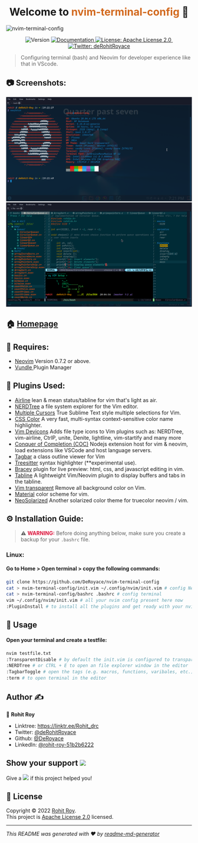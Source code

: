 <h1 style="text-align: center; font-weight:bold">Welcome to <span style="color:chocolate">nvim-terminal-config</span> 👋</h1>
<img src="https://socialify.git.ci/DeRoyace/nvim-terminal-config/image?description=1&descriptionEditable=This%20repo%20is%20made%20for%20nvim%20and%20bash%20terminal%20setup%20for%20better%20development%20experience.&font=Inter&forks=1&issues=1&language=1&name=1&owner=1&pattern=Charlie%20Brown&pulls=1&stargazers=1&theme=Dark" alt="nvim-terminal-config"  />

<p style="text-align: center">
  <img alt="Version" src="https://img.shields.io/badge/version-v0.1-red.svg?cacheSeconds=2592000&style=flat" height="25px" />
  <a href="https://github.com/DeRoyace/nvim-terminal-config/blob/master/README.md" target="_blank">
    <img alt="Documentation" src="https://img.shields.io/badge/documentation-✔-success.svg" height="25px"/>
  </a>
  <a href="https://github.com/DeRoyace/nvim-terminal-config/blob/master/LICENSE" target="_blank">
    <img alt="License: Apache License 2.0" src="https://img.shields.io/github/license/DeRoyace/nvim-terminal-config?color=darkcyan&style=flat" height="25px" />&nbsp
  </a>
  <a href="https://twitter.com/deRohitRoyace" target="_blank">
    <img alt="Twitter: deRohitRoyace" src="https://img.shields.io/twitter/follow/deRohitRoyace.svg?style=social" height="25px"/>
  </a>
</p>

> Configuring terminal (bash) and Neovim for developer experience like that in VScode.

## 📷 Screenshots:
<img src="images/bash_terminal.png" alt="" />
<img src="images/vim_editor.png" alt="" />

## 🏠 [Homepage](https://github.com/DeRoyace/nvim-terminal-config)

## 📌 Requires:

* <a href="https://github.com/neovim/neovim/releases/tag/v0.7.2">Neovim</a> Version 0.7.2 or above.
* <a href="https://github.com/VundleVim/Vundle.vim">Vundle </a>Plugin Manager 

## 🔌 Plugins Used:
* <a href="https://github.com/vim-airline/vim-airline">Airline</a> lean & mean status/tabline for vim that's light as air.
* <a href="https://github.com/preservim/nerdtree">NERDTree</a> a file system explorer for the Vim editor.
* <a href="https://github.com/terryma/vim-multiple-cursors">Multiple Cursors</a> True Sublime Text style multiple selections for Vim.
* <a href="https://github.com/ap/vim-css-color">CSS Color</a> A very fast, multi-syntax context-sensitive color name highlighter.
* <a href="https://github.com/ryanoasis/vim-devicons">Vim Devicons</a> Adds file type icons to Vim plugins such as: NERDTree, vim-airline, CtrlP, unite, Denite, lightline, vim-startify and many more
* <a href="https://github.com/neoclide/coc.nvim">Conquer of Completion (COC)</a> Nodejs extension host for vim & neovim, load extensions like VSCode and host language servers.
* <a href="https://github.com/preservim/tagbar">Tagbar</a> a class outline viewer for Vim
* <a href="https://github.com/nvim-treesitter/nvim-treesitter">Treesitter</a> syntax highlighter (**experimental use).
* <a href="https://github.com/turbio/bracey.vim">Bracey</a> plugin for live preview: html, css, and javascript editing in vim.
* <a href="https://github.com/pacha/vem-tabline">Tabline</a> A lightweight Vim/Neovim plugin to display buffers and tabs in the tabline.
* <a href="https://github.com/tribela/vim-transparent">Vim transparent</a> Remove all background color on Vim.
* <a href="https://github.com/kaicataldo/material.vim">Material</a> color scheme for vim.
* <a href="https://github.com/overcache/NeoSolarized">NeoSolarized</a> Another solarized color theme for truecolor neovim / vim.

## ⚙ Installation Guide:
> ⚠️ <strong style="color:crimson">WARNING:</strong> Before doing anything below, make sure you create a backup for your ```.bashrc``` file.
### Linux:
#### Go to Home > Open terminal > copy the following commands:
```sh
git clone https://github.com/DeRoyace/nvim-terminal-config
cat > nvim-terminal-config/init.vim ~/.config/nvim/init.vim # config Neovim
cat > nvim-terminal-config/bashrc .bashrc # config terminal
vim ~/.config/nvim/init.vim # all your nvim config present here now
:PluginInstall # to install all the plugins and get ready with your nvim setup.
```

## 🔰 Usage
#### Open your terminal and create a testfile:
```sh
nvim testfile.txt
:TransparentDisable # by default the init.vim is configured to transparent mode. You can disable it by simply doing :TransparentDisable
:NERDTree # or CTRL + E to open an file explorer window in the editor
:TagbarToggle # open the tags (e.g. macros, functions, varibales, etc.) in that file
:term # to open terminal in the editor
```

## Author ✍

👤 **Rohit Roy**

* Linktree: https://linktr.ee/Rohit_drc
* Twitter: [@deRohitRoyace](https://twitter.com/deRohitRoyace)
* Github: [@DeRoyace](https://github.com/DeRoyace)
* LinkedIn: [@rohit-roy-51b2b6222](https://linkedin.com/in/rohit-roy-51b2b6222)

## Show your support <img src="https://user-images.githubusercontent.com/88644839/182035669-4393bc12-8507-4aca-986a-6cb2c45b405a.png" width="25px" />

Give a <img src="https://img.shields.io/github/stars/deroyace/nvim-terminal-config?color=darkcyan&label=%E2%AD%90%20Starred"/> if this project helped you!

## 📝 License

Copyright © 2022 [Rohit Roy](https://github.com/DeRoyace).<br />
This project is [Apache License 2.0](https://github.com/DeRoyace/nvim-terminal-config/blob/master/LICENSE) licensed.

***
_This README was generated with ❤️ by [readme-md-generator](https://github.com/kefranabg/readme-md-generator)_
